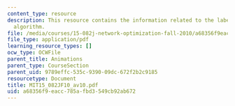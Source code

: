 ```yaml
---
content_type: resource
description: This resource contains the information related to the label correcting
  algorithm.
file: /media/courses/15-082j-network-optimization-fall-2010/a68356f9eacc785afbd3549cb92ab672_MIT15_082JF10_av10.pdf
file_type: application/pdf
learning_resource_types: []
ocw_type: OCWFile
parent_title: Animations
parent_type: CourseSection
parent_uid: 9789effc-535c-9390-09dc-672f2b2c9185
resourcetype: Document
title: MIT15_082JF10_av10.pdf
uid: a68356f9-eacc-785a-fbd3-549cb92ab672
---
```

